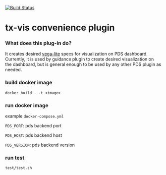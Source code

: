 [![Build Status](https://travis-ci.com/RENCI/tx-vis.svg?branch=master)](https://travis-ci.com/RENCI/tx-vis)

# tx-vis convenience plugin

### What does this plug-in do?

It creates desired [vega-lite](https://vega.github.io/vega-lite/) specs for visualization on PDS dashboard. 
Currently, it is used by guidance plugin to create desired 
visualization on the dashboard, but is general enough to be used 
by any other PDS plugin as needed. 

### build docker image

```
docker build . -t <image>
```

### run docker image

example `docker-compose.yml`

`PDS_PORT`: pds backend port

`PDS_HOST`: pds backend host

`PDS_VERSION`: pds backend version

### run test

```
test/test.sh
```
